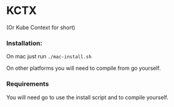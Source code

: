 # KCTX
(Or Kube Context for short)

### Installation:

On mac just run ``./mac-install.sh``

On other platforms you will need to compile from go yourself.

### Requirements

You will need go to use the install script and to compile yourself.